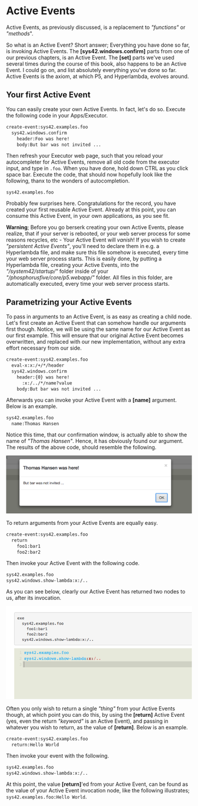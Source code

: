 # Active Events

Active Events, as previously discussed, is a replacement to *"functions"* or *"methods*".

So what is an Active Event? Short answer; Everything you have done so far, is invoking Active Events. The **[sys42.windows.confirm]** parts from one of our previous chapters, is an Active Event. The **[set]** parts we've used several times during the course of this book, also happens to be an Active Event. I could go on, and list absolutely everything you've done so far. Active Events is the axiom, at which P5, and Hyperlambda, evolves around.

## Your first Active Event

You can easily create your own Active Events. In fact, let's do so. Execute the following code in your Apps/Executor.

```
create-event:sys42.examples.foo
  sys42.windows.confirm
    header:Foo was here!
    body:But bar was not invited ...
```

Then refresh your Executor web page, such that you reload your autocompleter for Active Events, remove all old code from the executor input, and type in `.foo`. When you have done, hold down CTRL as you click space bar. Execute the code, that should now hopefully look like the following, thanx to the wonders of autocompletion.

```
sys42.examples.foo
```

Probably few surprises here. Congratulations for the record, you have created your first reusable Active Event. Already at this point, you can consume this Active Event, in your own applications, as you see fit.

**Warning**; Before you go berserk creating your own Active Events, please realize, that if your server is rebooted, or your web server process for some reasons recycles, etc - Your Active Event will *vanish*! If you wish to create *"persistent Active Events"*, you'll need to declare them in e.g. a Hyperlambda file, and make sure this file somehow is executed, every time your web server process starts. This is easily done, by putting a Hyperlambda file, creating your Active Events, into the *"/system42/startup/"* folder inside of your *"/phosphorusfive/core/p5.webapp/"* folder. All files in this folder, are automatically executed, every time your web server process starts.

## Parametrizing your Active Events

To pass in arguments to an Active Event, is as easy as creating a child node. Let's first create an Active Event that can somehow handle our arguments first though. Notice, we will be using the same name for our Active Event as our first example. This will ensure that our original Active Event becomes overwritten, and replaced with our new implementation, without any extra effort necessary from our side.

```
create-event:sys42.examples.foo
  eval-x:x:/+/*/header
  sys42.windows.confirm
    header:{0} was here!
      :x:/../*/name?value
    body:But bar was not invited ...
```

Afterwards you can invoke your Active Event with a **[name]** argument. Below is an example.

```
sys42.examples.foo
  name:Thomas Hansen
```

Notice this time, that our confirmation window, is actually able to show the name of *"Thomas Hansen"*. Hence, it has obviously found our argument. The results of the above code, should resemble the following.

![alt tag](screenshots/chapter-11-1.png)

To return arguments from your Active Events are equally easy.

```
create-event:sys42.examples.foo
  return
    foo1:bar1
    foo2:bar2
```

Then invoke your Active Event with the following code.

```
sys42.examples.foo
sys42.windows.show-lambda:x:/..
```

As you can see below, clearly our Active Event has returned two nodes to us, after its invocation.

![alt tag](screenshots/chapter-11-2.png)

Often you only wish to return a single *"thing"* from your Active Events though, at which point you can do this, by using the **[return]** Active Event (yes, even the return *"keyword"* is an Active Event), and passing in whatever you wish to return, as the value of **[return]**. Below is an example.

```
create-event:sys42.examples.foo
  return:Hello World
```

Then invoke your event with the following.

```
sys42.examples.foo
sys42.windows.show-lambda:x:/..
```

At this point, the value **[return]**'ed from your Active Event, can be found as the value of your Active Event invocation node, like the following illustrates; `sys42.examples.foo:Hello World`.

